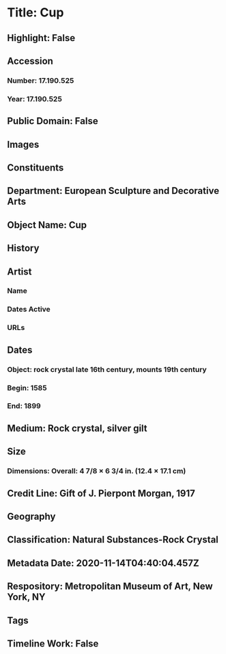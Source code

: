 # Title: Cup
## Highlight: False
## Accession
### Number: 17.190.525
### Year: 17.190.525
## Public Domain: False
## Images
## Constituents
## Department: European Sculpture and Decorative Arts
## Object Name: Cup
## History
## Artist
### Name
### Dates Active
### URLs
## Dates
### Object: rock crystal late 16th century, mounts 19th century
### Begin: 1585
### End: 1899
## Medium: Rock crystal, silver gilt
## Size
### Dimensions: Overall: 4 7/8 × 6 3/4 in. (12.4 × 17.1 cm)
## Credit Line: Gift of J. Pierpont Morgan, 1917
## Geography
## Classification: Natural Substances-Rock Crystal
## Metadata Date: 2020-11-14T04:40:04.457Z
## Respository: Metropolitan Museum of Art, New York, NY
## Tags
## Timeline Work: False
